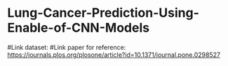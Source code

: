 # Lung-Cancer-Prediction-Using-Enable-of-CNN-Models
#Link dataset: 
#Link paper for reference: https://journals.plos.org/plosone/article?id=10.1371/journal.pone.0298527
